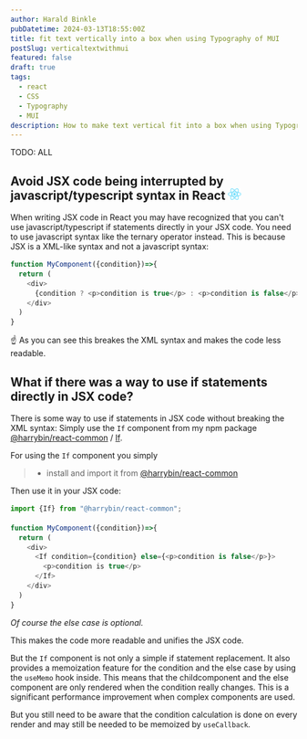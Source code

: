 ```yaml
---
author: Harald Binkle
pubDatetime: 2024-03-13T18:55:00Z
title: fit text vertically into a box when using Typography of MUI
postSlug: verticaltextwithmui
featured: false
draft: true
tags:
  - react
  - CSS
  - Typography
  - MUI
description: How to make text vertical fit into a box when using Typography of MUI
---
```


TODO: ALL

## Avoid JSX code being interrupted by javascript/typescript syntax in React <img alt="React-icon" src="../../../public/assets/React-icon.svg" style="all: unset;height: 20px">

When writing JSX code in React you may have recognized that you can't use javascript/typescript if statements directly in your JSX code.
You need to use javascript syntax like the ternary operator instead.
This is because JSX is a XML-like syntax and not a javascript syntax:

```typescript
function MyComponent({condition})=>{
  return (
    <div>
      {condition ? <p>condition is true</p> : <p>condition is false</p>}
    </div>
  )
}
```

☝️ As you can see this breakes the XML syntax and makes the code less readable.

## What if there was a way to use if statements directly in JSX code?

There is some way to use if statements in JSX code without breaking the XML syntax:
Simply use the `If` component from my npm package [@harrybin/react-common](https://www.npmjs.com/package/@harrybin/react-common) / [If](https://harrybin.de/react-common/typedoc/classes/.components.If.html).

For using the `If` component you simply

> - install and import it from [@harrybin/react-common](https://www.npmjs.com/package/@harrybin/react-common)

Then use it in your JSX code:

```typescript
import {If} from "@harrybin/react-common";

function MyComponent({condition})=>{
  return (
    <div>
      <If condition={condition} else={<p>condition is false</p>}>
        <p>condition is true</p>
      </If>
    </div>
  )
}
```

_Of course the else case is optional._

This makes the code more readable and unifies the JSX code.

But the `If` component is not only a simple if statement replacement.
It also provides a memoization feature for the condition and the else case by using the `useMemo` hook inside.
This means that the childcomponent and the else component are only rendered when the condition really changes.
This is a significant performance improvement when complex components are used.

But you still need to be aware that the condition calculation is done on every render and may still be needed to be memoized by `useCallback`.
